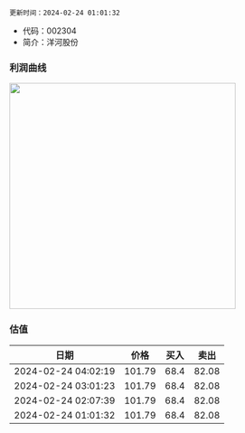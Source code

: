 
`更新时间：2024-02-24 01:01:32`

* 代码：002304
* 简介：洋河股份

### 利润曲线

<img src="https://quickchart.io/chart?c=%7B%22type%22:%20%22line%22%2C%20%22data%22:%20%7B%22labels%22:%20%5B%2721%27%2C%20%2722%27%2C%20%2723%27%5D%2C%20%22datasets%22:%20%5B%7B%22label%22:%20%22%E5%BD%92%E6%AF%8D%E5%87%80%E5%88%A9%E6%B6%A6%22%2C%20%22data%22:%20%5B74.82%2C%2075.08%2C%2093.78%5D%7D%5D%7D%7D" style="width: 400px; height: auto;">

### 估值

|    日期    |    价格    |    买入    |    卖出    |    
|:------------:|:------------:|:------------:|:------------:|
|2024-02-24 04:02:19|101.79|68.4|82.08|
|2024-02-24 03:01:23|101.79|68.4|82.08|
|2024-02-24 02:07:39|101.79|68.4|82.08|
|2024-02-24 01:01:32|101.79|68.4|82.08|